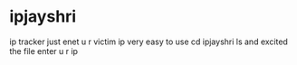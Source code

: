 # ipjayshri
ip tracker
just enet u r victim ip
very easy to use
cd ipjayshri
ls
and excited the file
enter u r ip

